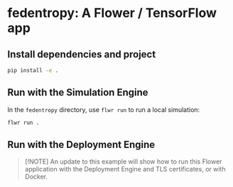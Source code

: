 # fedentropy: A Flower / TensorFlow app

## Install dependencies and project

```bash
pip install -e .
```

## Run with the Simulation Engine

In the `fedentropy` directory, use `flwr run` to run a local simulation:

```bash
flwr run .
```

## Run with the Deployment Engine

> \[!NOTE\]
> An update to this example will show how to run this Flower application with the Deployment Engine and TLS certificates, or with Docker.
